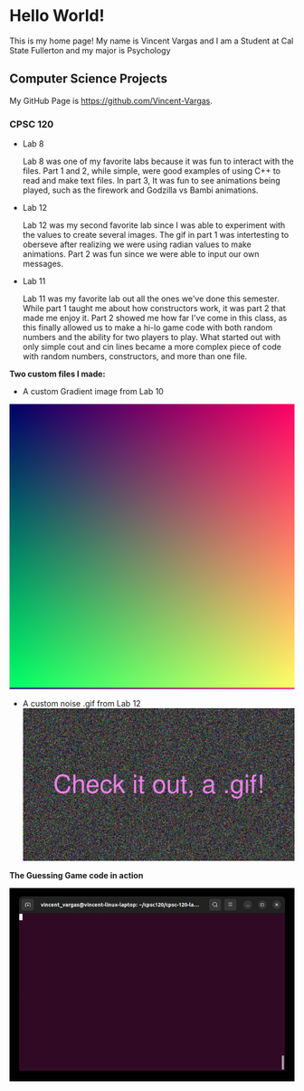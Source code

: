 # Hello World!

This is my home page! My name is Vincent Vargas and I am a Student at Cal State Fullerton and my major is Psychology

## Computer Science Projects 

My GitHub Page is https://github.com/Vincent-Vargas.

### CPSC 120 

* Lab 8

    Lab 8 was one of my favorite labs because it was fun to interact with the files. Part 1 and 2, 
    while simple, were good examples of using C++ to read and make text files. In part 3, It was fun
    to see animations being played, such as the firework and Godzilla vs Bambi animations. 

* Lab 12
    
    Lab 12 was my second favorite lab since I was able to experiment with the values to create several
    images. The gif in part 1 was intertesting to oberseve after realizing we were using radian values 
    to make animations. Part 2 was fun since we were able to input our own messages.

* Lab 11

    Lab 11 was my favorite lab out all the ones we've done this semester. While part 1 taught me about
    how constructors work, it was part 2 that made me enjoy it. Part 2 showed me how far I've come in this class,
    as this finally allowed us to make a hi-lo game code with both random numbers and the ability for two 
    players to play. What started out with only simple cout and cin lines became a more complex piece of code with 
    random numbers, constructors, and more than one file.

**Two custom files I made:**

* A custom Gradient image from Lab 10

![A custom Gradient image from Lab 10](images/custom_gradient.png)

* A custom noise .gif from Lab 12
![A custom noise .gif from Lab 12](images/custom_noise.gif)

**The Guessing Game code in action**

![A few rounds of the Guessing game](images/tty.gif)
